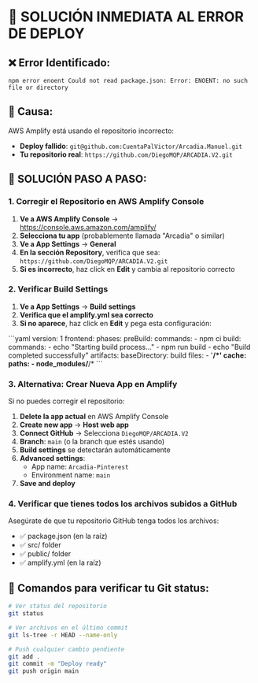 # 🚨 SOLUCIÓN INMEDIATA AL ERROR DE DEPLOY

## ❌ Error Identificado:
```
npm error enoent Could not read package.json: Error: ENOENT: no such file or directory
```

## 🎯 Causa:
AWS Amplify está usando el repositorio incorrecto:
- **Deploy fallido**: `git@github.com:CuentaPalVictor/Arcadia.Manuel.git`
- **Tu repositorio real**: `https://github.com/DiegoMQP/ARCADIA.V2.git`

## 🔧 SOLUCIÓN PASO A PASO:

### 1. Corregir el Repositorio en AWS Amplify Console

1. **Ve a AWS Amplify Console** → https://console.aws.amazon.com/amplify/
2. **Selecciona tu app** (probablemente llamada "Arcadia" o similar)
3. **Ve a App Settings** → **General**
4. **En la sección Repository**, verifica que sea: `https://github.com/DiegoMQP/ARCADIA.V2.git`
5. **Si es incorrecto**, haz click en **Edit** y cambia al repositorio correcto

### 2. Verificar Build Settings

1. **Ve a App Settings** → **Build settings**
2. **Verifica que el amplify.yml sea correcto**
3. **Si no aparece**, haz click en **Edit** y pega esta configuración:

\`\`\`yaml
version: 1
frontend:
  phases:
    preBuild:
      commands:
        - npm ci
    build:
      commands:
        - echo "Starting build process..."
        - npm run build
        - echo "Build completed successfully"
  artifacts:
    baseDirectory: build
    files:
      - '**/*'
  cache:
    paths:
      - node_modules/**/*
\`\`\`

### 3. Alternativa: Crear Nueva App en Amplify

Si no puedes corregir el repositorio:

1. **Delete la app actual** en AWS Amplify Console
2. **Create new app** → **Host web app**
3. **Connect GitHub** → Selecciona `DiegoMQP/ARCADIA.V2`
4. **Branch**: `main` (o la branch que estés usando)
5. **Build settings** se detectarán automáticamente
6. **Advanced settings**: 
   - App name: `Arcadia-Pinterest`
   - Environment name: `main`
7. **Save and deploy**

### 4. Verificar que tienes todos los archivos subidos a GitHub

Asegúrate de que tu repositorio GitHub tenga todos los archivos:
- ✅ package.json (en la raíz)
- ✅ src/ folder
- ✅ public/ folder  
- ✅ amplify.yml (en la raíz)

## 🚀 Comandos para verificar tu Git status:

```bash
# Ver status del repositorio
git status

# Ver archivos en el último commit
git ls-tree -r HEAD --name-only

# Push cualquier cambio pendiente
git add .
git commit -m "Deploy ready"
git push origin main
```